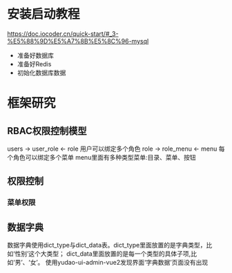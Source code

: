 # 安装启动教程
https://doc.iocoder.cn/quick-start/#_3-%E5%88%9D%E5%A7%8B%E5%8C%96-mysql
* 准备好数据库
* 准备好Redis
* 初始化数据库数据

# 框架研究
## RBAC权限控制模型
users -> user_role <- role 用户可以绑定多个角色
role -> role_menu <- menu 每个角色可以绑定多个菜单
menu里面有多种类型菜单:目录、菜单、按钮

## 权限控制
### 菜单权限

## 数据字典
数据字典使用dict_type与dict_data表。dict_type里面放置的是字典类型，比如‘性别’这个大类型；
dict_data里面放置的是每一个类型的具体子项,比如‘男’、‘女’。
使用yudao-ui-admin-vue2发现界面‘字典数据’页面没有出现



